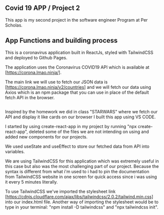 ## Covid 19 APP / Project 2

This app is my second project in the software engineer Program at Per Scholas. 

## App Functions and building process

This is a coronavirus application built in ReactJs, styled with TailwindCSS and deployed to Github Pages.
 
The application uses the Coronavirus COVID19 API which is available at [https://corona.lmao.ninja/].

The main link we will use to fetch our JSON data is [https://corona.lmao.ninja/v2/countries] and we will fetch our data using Axios which is an npm package that you can use in place of the default fetch API in the browser.
##
Inspired by the homework we did in class "STARWARS" where we fetch our API and display it like cards on our browser I built this app using VS CODE.

I started by using create-react-app in my project by running "npx create-react-app", deleted some of the files we are not intending on using and added new components for our projects.

We used useState and useEffect to store our fetched data from API into variables. 

We are using TailwindCSS for this application which was extremely useful in this case but also was the most challenging part of our project. Because the syntax is different from what i'm used to i had to pin the documentation from TailwindCSS website in one screen for quick access since i was using it every 5 minutes literally.

To use TailwindCSS we've imported the stylesheet link [https://cdnjs.cloudflare.com/ajax/libs/tailwindcss/2.0.2/tailwind.min.css] into our index.html file. Another way of importing the stylesheet would be to type in your terminal: "npm install -D tailwindcss" and "npx tailwindcss init". 






